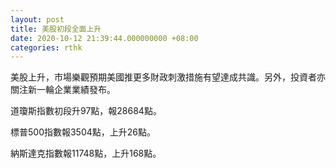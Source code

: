 ```yaml
---
layout: post
title: 美股初段全面上升
date: 2020-10-12 21:39:44.000000000 +08:00
categories: rthk
---
```


美股上升，市場樂觀預期美國推更多財政刺激措施有望達成共識。另外，投資者亦關注新一輪企業業績發布。

道瓊斯指數初段升97點，報28684點。

標普500指數報3504點，上升26點。

納斯達克指數報11748點，上升168點。
